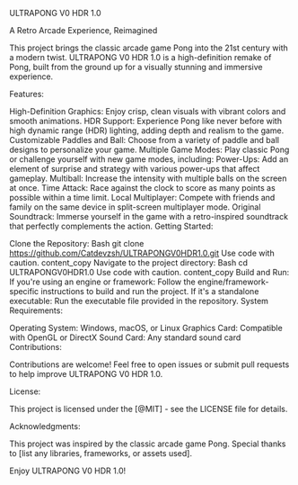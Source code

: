 ULTRAPONG V0 HDR 1.0

A Retro Arcade Experience, Reimagined

This project brings the classic arcade game Pong into the 21st century with a modern twist. ULTRAPONG V0 HDR 1.0 is a high-definition remake of Pong, built from the ground up for a visually stunning and immersive experience.

Features:

High-Definition Graphics: Enjoy crisp, clean visuals with vibrant colors and smooth animations.
HDR Support: Experience Pong like never before with high dynamic range (HDR) lighting, adding depth and realism to the game.
Customizable Paddles and Ball: Choose from a variety of paddle and ball designs to personalize your game.
Multiple Game Modes: Play classic Pong or challenge yourself with new game modes, including:
Power-Ups: Add an element of surprise and strategy with various power-ups that affect gameplay.
Multiball: Increase the intensity with multiple balls on the screen at once.
Time Attack: Race against the clock to score as many points as possible within a time limit.
Local Multiplayer: Compete with friends and family on the same device in split-screen multiplayer mode.
Original Soundtrack: Immerse yourself in the game with a retro-inspired soundtrack that perfectly complements the action.
Getting Started:

Clone the Repository:
Bash
git clone https://github.com/Catdevzsh/ULTRAPONGV0HDR1.0.git
Use code with caution.
content_copy
Navigate to the project directory:
Bash
cd ULTRAPONGV0HDR1.0
Use code with caution.
content_copy
Build and Run:
If you're using an engine or framework: Follow the engine/framework-specific instructions to build and run the project.
If it's a standalone executable: Run the executable file provided in the repository.
System Requirements:

Operating System: Windows, macOS, or Linux
Graphics Card: Compatible with OpenGL or DirectX
Sound Card: Any standard sound card
Contributions:

Contributions are welcome! Feel free to open issues or submit pull requests to help improve ULTRAPONG V0 HDR 1.0.

License:

This project is licensed under the [@MIT] - see the LICENSE file for details.

Acknowledgments:

This project was inspired by the classic arcade game Pong. Special thanks to [list any libraries, frameworks, or assets used].

Enjoy ULTRAPONG V0 HDR 1.0!
